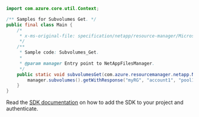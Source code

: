 ```java
import com.azure.core.util.Context;

/** Samples for Subvolumes Get. */
public final class Main {
    /*
     * x-ms-original-file: specification/netapp/resource-manager/Microsoft.NetApp/stable/2021-10-01/examples/Subvolumes_Get.json
     */
    /**
     * Sample code: Subvolumes_Get.
     *
     * @param manager Entry point to NetAppFilesManager.
     */
    public static void subvolumesGet(com.azure.resourcemanager.netapp.NetAppFilesManager manager) {
        manager.subvolumes().getWithResponse("myRG", "account1", "pool1", "volume1", "subvolume1", Context.NONE);
    }
}
```

Read the [SDK documentation](https://github.com/Azure/azure-sdk-for-java/blob/azure-resourcemanager-netapp_1.0.0-beta.8/sdk/netapp/azure-resourcemanager-netapp/README.md) on how to add the SDK to your project and authenticate.
